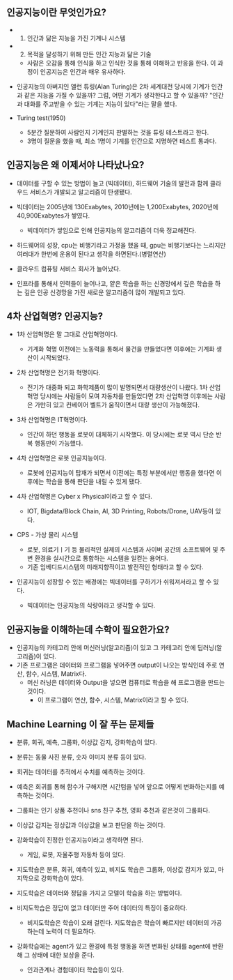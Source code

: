 ## 인공지능이란 무엇인가요?
- 1. 인간과 닮은 지능을 가진 기계나 시스템
- 2. 목적을 달성하기 위해 만든 인간 지능과 닮은 기술
    - 사람은 오감을 통해 인식을 하고 인식한 것을 통해 이해하고 반응을 한다.
    이 과정이 인공지능은 인간과 매우 유사하다.

- 인공지능의 아버지인 앨런 튜링(Alan Turing)은 2차 세계대전 당시에 기계가 인간과 같은 지능을 가질 수 있을까?
그럼, 어떤 기계가 생각한다고 할 수 있을까?
"인간과 대화를 주고받을 수 있는 기계는 지능이 있다"라는 말을 했다.
- Turing test(1950)
    - 5분간 질문하여 사람인지 기계인지 판별하는 것을 튜링 테스트라고 한다.
    - 3명이 질문을 했을 때, 최소 1명이 기계를 인간으로 지명하면 테스트 통과다.

## 인공지능은 왜 이제서야 나타났나요?
- 데이터를 구할 수 있는 방법이 늘고 (빅데이터), 하드웨어 기술의 발전과 함께 클라우드 서비스가 개발되고 알고리즘이 탄생됐다.

- 빅데이터는 2005년에 130Exabytes, 2010년에는 1,200Exabytes, 2020년에 40,900Exabytes가 쌓였다.
    - 빅데이터가 쌓임으로 인해 인공지능의 알고리즘이 더욱 정교해진다.

- 하드웨어의 성장, cpu는 비행기라고 가정을 했을 때, gpu는 비행기보다는 느리지만 여러대가 한번에 운용이 된다고 생각을 하면된다.(병렬연산)
- 클라우드 컴퓨팅 서비스 회사가 늘어났다.
- 인프라를 통해서 인력들이 늘어나고, 얕은 학습을 하는 신경망에서 깊은 학습을 하는 깊은 인공 신경망을 가진 새로운 알고리즘이 많이 개발되고 있다.


## 4차 산업혁명? 인공지능?

- 1차 산업혁명은 말 그대로 산업혁명이다.
    - 기계화 혁명 이전에는 노동력을 통해서 물건을 만들었다면 이후에는 기계화 생산이 시작되었다.
- 2차 산업혁명은 전기화 혁명이다.
    - 전기가 대중화 되고 화학제품이 많이 발명되면서 대량생산이 나왔다. 1차 산업혁명 당시에는 사람들이 모여 자동차를 만들었다면 2차 산업혁명 이후에는 사람은 가만히 있고 컨베이어 벨트가 움직이면서 대량 생산이 가능해졌다.
- 3차 산업혁명은 IT혁명이다.
    - 인간이 하던 행동을 로봇이 대체하기 시작했다.
    이 당시에는 로봇 역시 단순 반복 행동만이 가능했다.
- 4차 산업혁명은 로봇 인공지능이다.
    - 로봇에 인공지능이 탑재가 되면서 이전에는 특정 부분에서만 행동을 했다면 이후에는 학습을 통해 판단을 내릴 수 있게 됐다.

- 4차 산업혁명은 Cyber x Physical이라고 할 수 있다.
    - IOT, Bigdata/Block Chain, AI, 3D Printing, Robots/Drone, UAV등이 있다.
- CPS - 가상 물리 시스템
    - 로봇, 의료기ㅣ기 등 물리적인 실제의 시스템과 사이버 공간의 소프트웨어 및 주변 환경을 실시간으로 통합하는 시스템을 일컫는 용어다.
    - 기존 임베디드시스템의 미래지향적이고 발전적인 형태라고 할 수 있다.
- 인공지능이 성장할 수 있는 배경에는 빅데이터를 구하기가 쉬워져서라고 할 수 있다.
    - 빅데이터는 인공지능의 식량이라고 생각할 수 있다.

## 인공지능을 이해하는데 수학이 필요한가요?
- 인공지능의 카테고리 안에 머신러닝(알고리즘)이 있고 그 카테고리 안에 딥러닝(알고리즘)이 있다.
- 기존 프로그램은 데이터와 프로그램을 넣어주면 output이 나오는 방식인데 주로 연산, 함수, 시스템, Matrix다.
    - 머신 러닝은 데이터와 Output을 넣으면 컴퓨터로 학습을 해 프로그램을 만드는 것이다.
        - 이 프로그램이 연산, 함수, 시스템, Matrix이라고 할 수 있다.

## Machine Learning 이 잘 푸는 문제들
- 분류, 회귀, 예측, 그룹화, 이상값 감지, 강화학습이 있다.
- 분류는 동물 사진 분류, 숫자 이미지 분류 등이 있다.
- 회귀는 데이터를 추적에서 수치를 예측하는 것이다.
- 예측은 회귀를 통해 함수가 구해지면 시간텀을 넣어 앞으로 어떻게 변화하는지를 예측하는 것이다.
- 그룹화는 인기 상품 추천이나 sns 친구 추천, 영화 추천과 같은것이 그룹화다.
- 이상값 감지는 정상값과 이상값을 보고 판단을 하는 것이다.
- 강화학습이 진정한 인공지능이라고 생각하면 된다.
    - 게임, 로봇, 자율주행 자동차 등이 있다.

- 지도학습은 분류, 회귀, 예측이 있고, 비지도 학습은 그룹화, 이상값 감지가 있고, 마지막으로 강화학습이 있다.
- 지도학습은 데이터와 정답을 가지고 모델이 학습을 하는 방법이다.
- 비지도학습은 정답이 없고 데이터만 주어 데이터의 특징이 중요하다.
    - 비지도학습은 학습이 오래 걸린다. 지도학습은 학습이 빠르지만 데이터의 가공하는데 노력이 더 필요하다.
- 강화학습에는 agent가 있고 환경에 특정 행동을 하면 변화된 상태를 agent에 반환해 그 상태에 대한 보상을 준다.
    - 인과관계나 경험데이터 학습등이 있다.